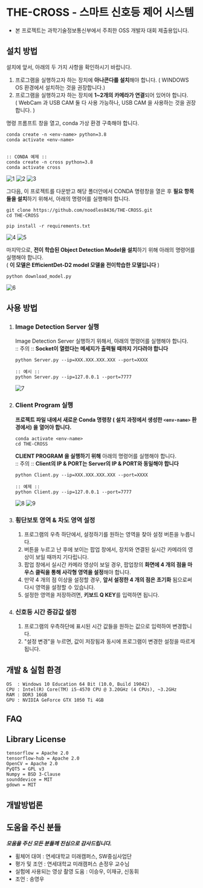 # THE-CROSS - 스마트 신호등 제어 시스템

- 본 프로젝트는 과학기술정보통신부에서 주최한 OSS 개발자 대회 제출용입니다.

설치 방법
-----------------------

설치에 앞서, 아래의 두 가지 사항을 확인하시기 바랍니다.
1. 프로그램을 실행하고자 하는 장치에 **아나콘다를 설치**해야 합니다. ( WINDOWS OS 환경에서 설치하는 것을 권장합니다.)
2. 프로그램을 실행하고자 하는 장치에 **1~2개의 카메라가 연결**되어 있어야 합니다.   
( WebCam 과 USB CAM 둘 다 사용 가능하나, USB CAM 을 사용하는 것을 권장합니다. )   

   
명령 프롬프트 창을 열고, conda 가상 환경 구축해야 합니다.
```
conda create -n <env-name> python=3.8
conda activate <env-name>


:: CONDA 예제 ::
conda create -n cross python=3.8
conda activate cross
```

![1](https://github.com/noodles8436/THE-CROSS/blob/main/README_PHOTO/1.png)
![2](https://github.com/noodles8436/THE-CROSS/blob/main/README_PHOTO/2.PNG)
![3](https://github.com/noodles8436/THE-CROSS/blob/main/README_PHOTO/3.PNG)

그다음, 이 프로젝트를 다운받고 해당 폴더안에서 CONDA 명령창을 열은 후
**필요 항목들을 설치**하기 위해서, 아래의 명령어를 실행해야 합니다.
```
git clone https://github.com/noodles8436/THE-CROSS.git
cd THE-CROSS

pip install -r requirements.txt
```

![4](https://github.com/noodles8436/THE-CROSS/blob/main/README_PHOTO/4.PNG)
![5](https://github.com/noodles8436/THE-CROSS/blob/main/README_PHOTO/5.PNG)


마지막으로, **전이 학습된 Object Detection Model을 설치**하기 위해 아래의 명령어를 실행해야 합니다.   
( **이 모델은 EfficientDet-D2 model 모델을 전이학습한 모델입니다** )

```
python download_model.py
```

![6](https://github.com/noodles8436/THE-CROSS/blob/main/README_PHOTO/6.PNG)

사용 방법
-----------------------

 1. ### Image Detection Server 실행   
    Image Detection Server 실행하기 위해서, 아래의 명령어를 실행해야 합니다.    
    :: 주의 :: **Socket이 열렸다는 메세지가 출력될 때까지 기다려야 합니다**
    ```
    python Server.py --ip=XXX.XXX.XXX.XXX --port=XXXX
    
    :: 예시 ::
    python Server.py --ip=127.0.0.1 --port=7777
    ```   
    
    ![7](https://github.com/noodles8436/THE-CROSS/blob/main/README_PHOTO/7.PNG)
    
 2. ### Client Program 실행   
    **프로젝트 파일 내에서 새로운 Conda 명령창 ( 설치 과정에서 생성한 `<env-name>` 환경에서) 을 열어야 합니다.**
    ```
    conda activate <env-name>
    cd THE-CROSS
    ```
    **CLIENT PROGRAM 을 실행하기 위해** 아래의 명령어를 실행해야 합니다.   
    :: 주의 :: **Client의 IP & PORT는 Server의 IP & PORT와 동일해야 합니다**
    ```
    python Client.py --ip=XXX.XXX.XXX.XXX --port=XXXX
    
    :: 예제 ::
    python Client.py --ip=127.0.0.1 --port=7777
    ```
    
    ![8](https://github.com/noodles8436/THE-CROSS/blob/main/README_PHOTO/8.PNG)
    ![9](https://github.com/noodles8436/THE-CROSS/blob/main/README_PHOTO/9.PNG)
   
3. ### 횡단보토 영역 & 차도 영역 설정
   1. 프로그램의 우측 하단에서, 설정하기를 원하는 영역을 찾아 설정 버튼을 누릅니다.
   2. 버튼을 누르고 난 후에 보이는 팝업 창에서, 장치와 연결된 실시간 카메라의 영상이 보일 때까지 기다립니다.
   3. 팝업 창에서 실시간 카메라 영상이 보일 경우, 팝업창의 **화면에 4 개의 점을 마우스 클릭을 통해 사각형 영역을 설정**해야 합니다.
   4. 만약 4 개의 점 이상을 설정할 경우, **앞서 설정한 4 개의 점은 초기화** 됨으로써 다시 영역을 설정할 수 있습니다.
   5. 설정한 영역을 저장하려면, **키보드 Q KEY**를 입력하면 됩니다.

4. ### 신호등 시간 증감값 설정
   1. 프로그램의 우측하단에 표시된 시간 값들을 원하는 값으로 입력하여 변경합니다.
   2. "설정 변경"을 누르면, 값이 저장됨과 동시에 프로그램이 변경한 설정을 따르게 됩니다.

개발 & 실험 환경
----------------------
    OS  : Windows 10 Education 64 Bit (10.0, Build 19042)
    CPU : Intel(R) Core(TM) i5-4570 CPU @ 3.20GHz (4 CPUs), ~3.2GHz
    RAM : DDR3 16GB
    GPU : NVIDIA GeForce GTX 1050 Ti 4GB

FAQ
----------------------

Library License
----------------------
```
tensorflow = Apache 2.0   
tensorflow-hub = Apache 2.0   
OpenCV = Apache 2.0   
PyQT5 = GPL v3   
Numpy = BSD 3-Clause   
sounddevice = MIT   
gdown = MIT   
```

개발방법론
----------------------

도움을 주신 분들
----------------------
***모움을 주신 모든 분들께 진심으로 감사드립니다.***
- 휠체어 대여 : 연세대학교 미래캠퍼스, SW중심사업단 
- 평가 및 조언 : 연세대학교 미래캠퍼스 손정우 교수님
- 실험에 사용되는 영상 촬영 도움 : 이승우, 이재규, 신동휘
- 조언 : 송영우
